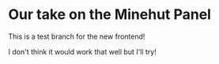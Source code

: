 # Our take on the Minehut Panel

This is a test branch for the new frontend!

I don't think it would work that well but I'll try!
